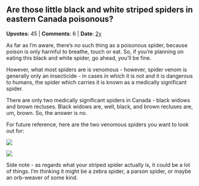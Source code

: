 ## Are those little black and white striped spiders in eastern Canada poisonous?
    
**Upvotes**: 45 | **Comments**: 6 | **Date**: [2y](https://www.quora.com/Are-those-little-black-and-white-striped-spiders-in-eastern-Canada-poisonous/answer/Gary-Meaney)

As far as I’m aware, there’s no such thing as a poisonous spider, because poison is only harmful to breathe, touch or eat. So, if you’re planning on eating this black and white spider, go ahead, you’ll be fine.

However, what most spiders are is venomous - however, spider venom is generally only an insecticide - in cases in which it is not and it is dangerous to humans, the spider which carries it is known as a medically significant spider.

There are only two medically significant spiders in Canada - black widows and brown recluses. Black widows are, well, black, and brown recluses are, um, brown. So, the answer is no.

For future reference, here are the two venomous spiders you want to look out for:

![](https://qph.fs.quoracdn.net/main-qimg-9757a739e556f3e7b9438b3efeda953d-lq)

![](https://qph.fs.quoracdn.net/main-qimg-8327271d685fe24184fe453b703da588.webp)

Side note - as regards what your striped spider actually is, it could be a lot of things. I’m thinking it might be a zebra spider, a parson spider, or maybe an orb-weaver of some kind.

